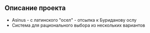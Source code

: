 
## Описание проекта

* Asinus - с латинского "осел" - отсылка к Буриданову ослу
* Система для рационального выбора из нескольких вариантов
